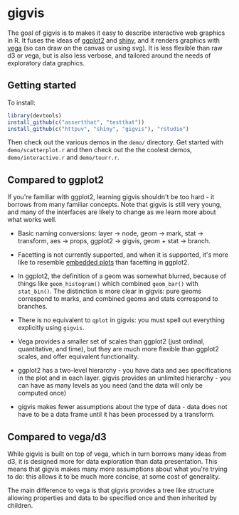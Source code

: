 # gigvis

The goal of gigvis is to makes it easy to describe interactive web graphics in 
R. It fuses the ideas of [ggplot2](http://github.com/hadley/ggplot2) and 
[shiny](http://github.com/rstudio/shiny), and it renders graphics with
[vega](https://github.com/trifacta/vega) (so can draw on the canvas or using
svg). It is less flexible than raw d3 or vega, but is also less verbose, and
tailored around the needs of exploratory data graphics.

## Getting started

To install: 

```R
library(devtools)
install_github(c("assertthat", "testthat"))
install_github(c("httpuv", "shiny", "gigvis"), "rstudio")
```

Then check out the various demos in the `demo/` directory. Get started with
`demo/scatterplot.r` and then check out the the coolest demos, 
`demo/interactive.r` and `demo/tourr.r`.

## Compared to ggplot2

If you're familiar with ggplot2, learning gigvis shouldn't be too hard - it 
borrows from many familiar concepts.  Note that gigvis is still very young,
and many of the interfaces are likely to change as we learn more about what
works well.

* Basic naming conversions: layer -> node, geom -> mark, stat -> transform, 
  aes -> props, ggplot2 -> gigvis, geom + stat -> branch.

* Facetting is not currently supported, and when it is supported, it's more
  like to resemble [embedded plots](http://vita.had.co.nz/papers/embedded-plots.html)
  than facetting in ggplot2.

* In ggplot2, the definition of a geom was somewhat blurred, because of things
  like `geom_histogram()` which combined `geom_bar()` with `stat_bin()`. The
  distinction is more clear in gigvis: pure geoms correspond to marks, and 
  combined geoms and stats correspond to branches.
  
* There is no equivalent to `qplot` in gigvis: you must spell out everything
  explicitly using `gigvis`.

* Vega provides a smaller set of scales than ggplot2 (just ordinal, 
  quantitative, and time), but they are much more flexible than ggplot2 scales,
  and offer equivalent functionality.

* ggplot2 has a two-level hierarchy - you have data and aes specifications in
  the plot and in each layer. gigvis provides an unlimited hierarchy - you can
  have as many levels as you need (and the data will only be computed once)
  
* gigvis makes fewer assumptions about the type of data - data does not have
  to be a data frame until it has been processed by a transform.
  
## Compared to vega/d3

While gigvis is built on top of vega, which in turn borrows many ideas from d3,
it is designed more for data exploration than data presentation. This means that
gigvis makes many more assumptions about what you're trying to do: this allows
it to be much more concise, at some cost of generality.

The main difference to vega is that gigvis provides a tree like structure 
allowing properties and data to be specified once and then inherited by 
children. 
